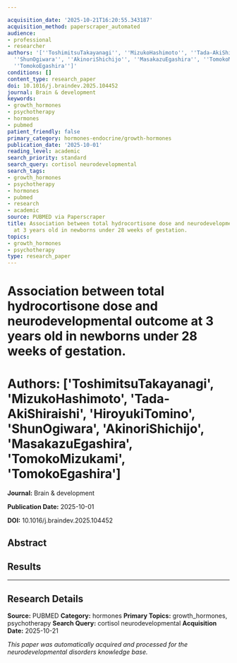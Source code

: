 ```yaml
---

acquisition_date: '2025-10-21T16:20:55.343187'
acquisition_method: paperscraper_automated
audience:
- professional
- researcher
authors: '[''ToshimitsuTakayanagi'', ''MizukoHashimoto'', ''Tada-AkiShiraishi'', ''HiroyukiTomino'',
  ''ShunOgiwara'', ''AkinoriShichijo'', ''MasakazuEgashira'', ''TomokoMizukami'',
  ''TomokoEgashira'']'
conditions: []
content_type: research_paper
doi: 10.1016/j.braindev.2025.104452
journal: Brain & development
keywords:
- growth_hormones
- psychotherapy
- hormones
- pubmed
patient_friendly: false
primary_category: hormones-endocrine/growth-hormones
publication_date: '2025-10-01'
reading_level: academic
search_priority: standard
search_query: cortisol neurodevelopmental
search_tags:
- growth_hormones
- psychotherapy
- hormones
- pubmed
- research
- academic
source: PUBMED via Paperscraper
title: Association between total hydrocortisone dose and neurodevelopmental outcome
  at 3 years old in newborns under 28 weeks of gestation.
topics:
- growth_hormones
- psychotherapy
type: research_paper
---
```




# Association between total hydrocortisone dose and neurodevelopmental outcome at 3 years old in newborns under 28 weeks of gestation.

# **Authors:** ['ToshimitsuTakayanagi', 'MizukoHashimoto', 'Tada-AkiShiraishi', 'HiroyukiTomino', 'ShunOgiwara', 'AkinoriShichijo', 'MasakazuEgashira', 'TomokoMizukami', 'TomokoEgashira']

**Journal:** Brain & development

**Publication Date:** 2025-10-01

**DOI:** 10.1016/j.braindev.2025.104452

## Abstract

## Results

---

## Research Details

**Source:** PUBMED
**Category:** hormones
**Primary Topics:** growth_hormones, psychotherapy
**Search Query:** cortisol neurodevelopmental
**Acquisition Date:** 2025-10-21

*This paper was automatically acquired and processed for the neurodevelopmental disorders knowledge base.*
